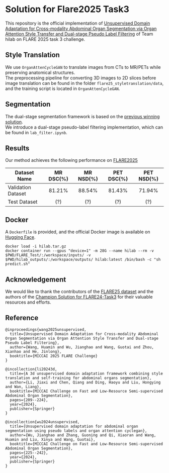 # Solution for Flare2025 Task3

This repository is the official implementation of [Unsupervised Domain Adaptation for Cross-modality Abdominal Organ Segmentation via Organ Attention Style Transfer and Dual-stage Pseudo Label Filtering](https://openreview.net/forum?id=dr1h6OOthW) of Team hilab on FLARE 2025 task 3 challenge.


## Style Translation
We use `OrganAttenCycleGAN` to translate images from CTs to MR/PETs while preserving anatomical structures.  
The preprocessing pipeline for converting 3D images to 2D slices before image translation can be found in the folder `flare25_styletranslation/data`, and the training script is located in `OrganAttenCycleGAN`.

## Segmentation
The dual-stage segmentation framework is based on the [previous winning solution](https://github.com/TJUQiangChen/FLARE24-task3).  
We introduce a dual-stage pseudo-label filtering implementation, which can be found in `lab_filter.ipynb`.



## Results

Our method achieves the following performance on [FLARE2025](https://www.codabench.org/competitions/2296/)


| Dataset Name       |   MR DSC(%)   | MR NSD(%)   | PET DSC(%)  | PET NSD(%)  |
|--------------------|:-------------:|:-----------:|:-----------:|:-----------:|
| Validation Dataset | 81.21%        | 88.54%      | 81.43%      | 71.94%      |
| Test Dataset       | (?)           | (?)         | (?)         | (?)         |


## Docker
A `Dockerfile` is provided, and the official Docker image is available on [Hugging Face](https://huggingface.co/huaminwang/flare2025_task3).
```
docker load -i hilab.tar.gz
docker container run --gpus "device=1" -m 28G --name hilab --rm -v $PWD/FLARE_Test/:/workspace/inputs/ -v $PWD/hilab_outputs/:/workspace/outputs/ hilab:latest /bin/bash -c "sh predict.sh"
```


## Acknowledgement
We would like to thank the contributors of the [FLARE25 dataset](https://www.codabench.org/competitions/2296/) and the authors of the [Champion Solution for FLARE24-Task3](https://github.com/TJUQiangChen/FLARE24-task3) for their valuable resources and efforts.




## Reference
```
@inproceedings{wang2025unsupervised,
  title={Unsupervised Domain Adaptation for Cross-modality Abdominal Organ Segmentation via Organ Attention Style Transfer and Dual-stage Pseudo Label Filtering},
  author={Wang, Huamin and Wu, Jianghao and Wang, Guotai and Zhou, Xianhao and He, Jinlong},
  booktitle={MICCAI 2025 FLARE Challenge}
}

@incollection{li20243d,
  title={A 3d unsupervised domain adaptation framework combining style translation and self-training for abdominal organs segmentation},
  author={Li, Jiaxi and Chen, Qiang and Ding, Haoyu and Liu, Hongying and Wan, Liang},
  booktitle={MICCAI Challenge on Fast and Low-Resource Semi-supervised Abdominal Organ Segmentation},
  pages={209--224},
  year={2024},
  publisher={Springer}
}

@incollection{wu2024unsupervised,
  title={Unsupervised domain adaptation for abdominal organ segmentation using pseudo labels and organ attention cyclegan},
  author={Wu, Jianghao and Zhang, Guoning and Qi, Xiaoran and Wang, Huamin and Liu, Xinya and Wang, Guotai},
  booktitle={MICCAI Challenge on Fast and Low-Resource Semi-supervised Abdominal Organ Segmentation},
  pages={225--242},
  year={2024},
  publisher={Springer}
}
```
